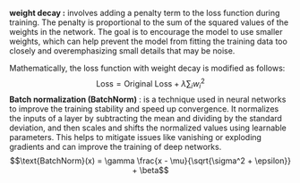 **weight decay :** involves adding a penalty term to the loss function during training. The penalty is proportional to the sum of the squared values of the weights in the network. The goal is to encourage the model to use smaller weights, which can help prevent the model from fitting the training data too closely and overemphasizing small details that may be noise.

Mathematically, the loss function with weight decay is modified as follows:
$$\text{Loss} = \text{Original Loss} + \lambda \sum_{i} w_i^2$$
**Batch normalization (BatchNorm)** : is a technique used in neural networks to improve the training stability and speed up convergence. It normalizes the inputs of a layer by subtracting the mean and dividing by the standard deviation, and then scales and shifts the normalized values using learnable parameters. This helps to mitigate issues like vanishing or exploding gradients and can improve the training of deep networks.
$$\text{BatchNorm}(x) = \gamma \frac{x - \mu}{\sqrt{\sigma^2 + \epsilon}} + \beta$$
